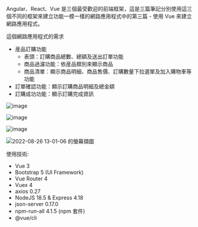 Angular、React、Vue 是三個最受歡迎的前端框架，這是三篇筆記分別使用這三個不同的框架來建立功能一模一樣的網路應用程式中的第三篇 - 使用 Vue 來建立網路應用程式。

這個網路應用程式的需求
- 産品訂購功能
    - 表頭：訂購商品總數、總額及送出訂單功能
    - 商品過濾功能：依産品類別來顯示商品
    - 商品清單：顯示商品明細、商品售價、訂購數量下拉選單及加入購物車等功能
- 訂單確認功能：顯示訂購商品明細及總金額
- 訂購成功功能：顯示訂購完成資訊

![image](https://user-images.githubusercontent.com/21993717/186826007-620a3a0d-5620-4540-a968-8fd597dbbd52.png)

![image](https://user-images.githubusercontent.com/21993717/186826123-34467e2b-a6e9-48aa-9e61-ff493bedb31e.png)

![image](https://user-images.githubusercontent.com/21993717/186826198-665ef3c3-c227-4a57-a04c-c968cd78ef0d.png)

![2022-08-26 13-01-06 的螢幕擷圖](https://user-images.githubusercontent.com/21993717/186826234-5ecfcec7-a171-41d4-bf94-301aef0b1da9.png)



使用技術:

- Vue 3
- Bootstrap 5 (UI Framework)
- Vue Router 4
- Vuex 4
- axios 0.27
- NodeJS 18.5 & Express 4.18
- json-server 0.17.0
- npm-run-all 4.1.5 (npm 套件)
- @vue/cli